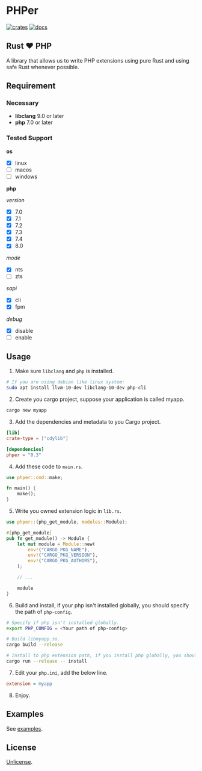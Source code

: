 # PHPer

[![crates](https://img.shields.io/crates/v/phper?style=flat-square)](https://crates.io/crates/phper)
[![docs](https://img.shields.io/docsrs/phper?style=flat-square)](https://docs.rs/phper)

## Rust ❤️ PHP

A library that allows us to write PHP extensions using pure Rust and using safe Rust whenever possible.

## Requirement

### Necessary

- **libclang** 9.0 or later
- **php** 7.0 or later

### Tested Support

**os**

- [x] linux
- [ ] macos
- [ ] windows

**php**

*version*

- [x] 7.0
- [x] 7.1
- [x] 7.2
- [x] 7.3
- [x] 7.4
- [x] 8.0

*mode*

- [x] nts
- [ ] zts

*sapi*

- [x] cli
- [x] fpm

*debug*

- [x] disable
- [ ] enable

## Usage

1. Make sure `libclang` and `php` is installed.

```bash
# If you are using debian like linux system:
sudo apt install llvm-10-dev libclang-10-dev php-cli
```

2. Create you cargo project, suppose your application is called myapp.

```bash
cargo new myapp
```

3. Add the dependencies and metadata to you Cargo project.

```toml
[lib]
crate-type = ["cdylib"]

[dependencies]
phper = "0.3"
```

4. Add these code to `main.rs`.

```rust
use phper::cmd::make;

fn main() {
    make();
}
```

5. Write you owned extension logic in `lib.rs`.

```rust
use phper::{php_get_module, modules::Module};

#[php_get_module]
pub fn get_module() -> Module {
    let mut module = Module::new(
        env!("CARGO_PKG_NAME"),
        env!("CARGO_PKG_VERSION"),
        env!("CARGO_PKG_AUTHORS"),
    );

    // ...

    module
}
```

6. Build and install, if your php isn't installed globally, you should specify the path of `php-config`.

```bash
# Specify if php isn't installed globally.
export PHP_CONFIG = <Your path of php-config>

# Build libmyapp.so.
cargo build --release

# Install to php extension path, if you install php globally, you should use sudo.
cargo run --release -- install
```

7. Edit your `php.ini`, add the below line.

```ini
extension = myapp
```

8. Enjoy.

## Examples

See [examples](https://github.com/jmjoy/phper/tree/master/examples).

## License

[Unlicense](https://github.com/jmjoy/phper/blob/master/LICENSE).
